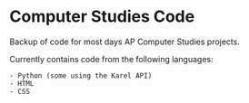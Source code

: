 # Computer Studies Code
Backup of code for most days AP Computer Studies projects.

Currently contains code from the following languages:
```
- Python (some using the Karel API)
- HTML
- CSS
```
